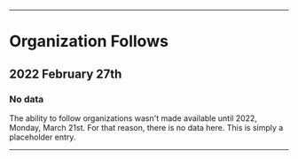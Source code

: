 
***

# Organization Follows

## 2022 February 27th

### No data

The ability to follow organizations wasn't made available until 2022, Monday, March 21st. For that reason, there is no data here. This is simply a placeholder entry.

***
